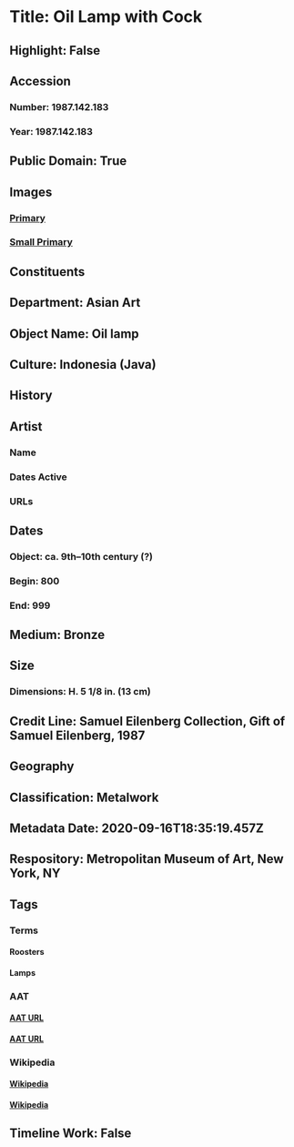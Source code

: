 # Title: Oil Lamp with Cock
## Highlight: False
## Accession
### Number: 1987.142.183
### Year: 1987.142.183
## Public Domain: True
## Images
### [Primary](https://images.metmuseum.org/CRDImages/as/original/1987_142_183_O.JPG)
### [Small Primary](https://images.metmuseum.org/CRDImages/as/web-large/1987_142_183_O.JPG)
## Constituents
## Department: Asian Art
## Object Name: Oil lamp
## Culture: Indonesia (Java)
## History
## Artist
### Name
### Dates Active
### URLs
## Dates
### Object: ca. 9th–10th century (?)
### Begin: 800
### End: 999
## Medium: Bronze
## Size
### Dimensions: H. 5 1/8 in. (13 cm)
## Credit Line: Samuel Eilenberg Collection, Gift of Samuel Eilenberg, 1987
## Geography
## Classification: Metalwork
## Metadata Date: 2020-09-16T18:35:19.457Z
## Respository: Metropolitan Museum of Art, New York, NY
## Tags
### Terms
#### Roosters
#### Lamps
### AAT
#### [AAT URL](http://vocab.getty.edu/page/aat/300380127)
#### [AAT URL](http://vocab.getty.edu/page/aat/300037592)
### Wikipedia
#### [Wikipedia]()
#### [Wikipedia]()
## Timeline Work: False